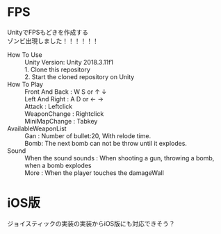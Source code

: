 # FPS
UnityでFPSもどきを作成する<br>
ゾンビ出現しました！！！！！！

<dl>
  <dt>How To Use</dt>
  <dd>Unity Version: Unity 2018.3.11f1</dd>
  <dd>1. Clone this repository</dd>
  <dd>2. Start the cloned repository on Unity</dd>
  
  <dt>How To Play</dt>
  <dd>Front And Back  : W S  or  ↑ ↓</dd>
  <dd>Left And Right  : A D  or  ← →</dd>
  <dd>Attack          : Leftclick</dd>
  <dd>WeaponChange    : Rightclick</dd>
  <dd>MiniMapChange   : Tabkey</dd>
  
  <dt>AvailableWeaponList</dt>
  <dd>Gan : Number of bullet:20, With relode time.</dd>
  <dd>Bomb: The next bomb can not be throw until it explodes.</dd>
  
  <dt>Sound</dt>
  <dd>When the sound sounds : When shooting a gun, throwing a bomb, when a bomb explodes</dd>
  <dd>More : When the player touches the damageWall </dd>
</dl> 

# iOS版
ジョイスティックの実装の実装からiOS版にも対応できそう？
